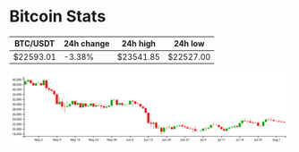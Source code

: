 # Bitcoin Stats

BTC/USDT|24h change|24h high|24h low|
|---|---|---|---|
|$22593.01|-3.38%|$23541.85|$22527.00|

<img src="./chart.svg">
